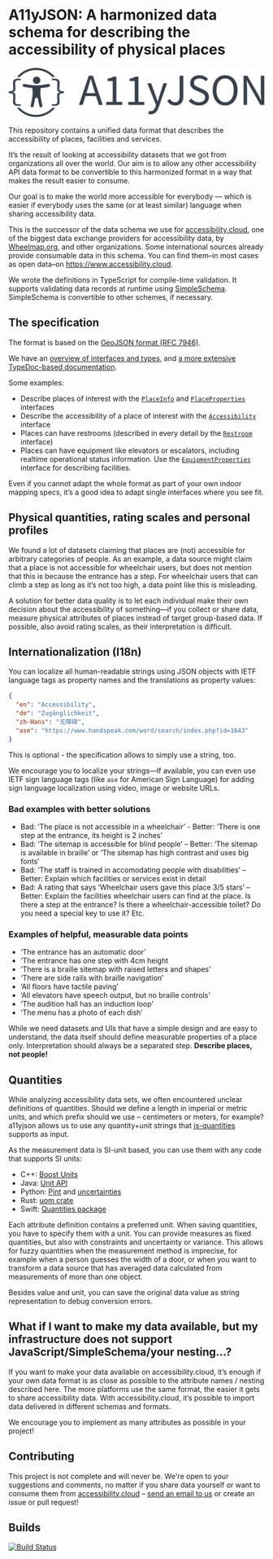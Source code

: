 # A11yJSON: A harmonized data schema for describing the accessibility of physical places

![A11yJSON](./logo.svg)

This repository contains a unified data format that describes the accessibility of places, facilities and services.

It’s the result of looking at accessibility datasets that we got from organizations all over the world. Our aim is to allow any other accessibility API data format to be convertible to this harmonized format in a way that makes the result easier to consume.

Our goal is to make the world more accessible for everybody — which is easier if everybody uses the same (or at least similar) language when sharing accessibility data.

This is the successor of the data schema we use for [accessibility.cloud](https://www.accessibility.cloud), one of the biggest data exchange providers for accessibility data, by [Wheelmap.org](https://wheelmap.org), and other organizations. Some international sources already provide consumable data in this schema. You can find them–in most cases as open data–on https://www.accessibility.cloud.

We wrote the definitions in TypeScript for compile-time validation. It supports validating data records at runtime using [SimpleSchema](https://github.com/aldeed/simple-schema-js). SimpleSchema is convertible to other schemes, if necessary.

## The specification

The format is based on the [GeoJSON format (RFC 7946)](https://tools.ietf.org/html/rfc7946).

We have an [overview of interfaces and types](https://sozialhelden.github.io/a11yjson/), and [a more extensive TypeDoc-based documentation](https://sozialhelden.github.io/a11yjson/typescript/).

Some examples:

- Describe places of interest with the [`PlaceInfo`](https://sozialhelden.github.io/a11yjson/attributes.html#PlaceInfo) and [`PlaceProperties`](https://sozialhelden.github.io/a11yjson/attributes.html#PlaceProperties) interfaces
- Describe the accessibility of a place of interest with the [`Accessibility`](https://sozialhelden.github.io/a11yjson/attributes.html#Accessibility) interface
- Places can have restrooms (described in every detail by the [`Restroom`](https://sozialhelden.github.io/a11yjson/attributes.html#RestRoom) interface)
- Places can have equipment like elevators or escalators, including realtime operational status information. Use the [`EquipmentProperties`](https://sozialhelden.github.io/a11yjson/attributes.html#EquipmentProperties) interface for describing facilities.

Even if you cannot adapt the whole format as part of your own indoor mapping specs, it’s a good idea to adapt single interfaces where you see fit.

## Physical quantities, rating scales and personal profiles

We found a lot of datasets claiming that places are (not) accessible for arbitrary categories of people. As an example, a data source might claim that a place is not accessible for wheelchair users, but does not mention that this is because the entrance has a step. For wheelchair users that can climb a step as long as it’s not too high, a data point like this is misleading.

A solution for better data quality is to let each individual make their own decision about the accessibility of something—if you collect or share data, measure physical attributes of places instead of target group-based data. If possible, also avoid rating scales, as their interpretation is difficult.

## Internationalization (I18n)

You can localize all human-readable strings using JSON objects with IETF language tags as property names and the translations as property values:

```json
{
  "en": "Accessibility",
  "de": "Zugänglichkeit",
  "zh-Hans": "无障碍",
  "ase": "https://www.handspeak.com/word/search/index.php?id=1643"
}
```

This is optional - the specification allows to simply use a string, too.

We encourage you to localize your strings—If available, you can even use IETF sign language tags (like `ase` for American Sign Language) for adding sign language localization using video, image or website URLs.

### Bad examples with better solutions

- Bad: ‘The place is not accessible in a wheelchair’ - Better: ‘There is one step at the entrance, its height is 2 inches’
- Bad: ‘The sitemap is accessible for blind people’ – Better: ‘The sitemap is available in braille’ or ‘The sitemap has high contrast and uses big fonts’
- Bad: ‘The staff is trained in accomodating people with disabilities’ – Better: Explain which facilities or services exist in detail
- Bad: A rating that says ‘Wheelchair users gave this place 3/5 stars’ – Better: Explain the facilities wheelchair users can find at the place. Is there a step at the entrance? Is there a wheelchair-accessible toilet? Do you need a special key to use it? Etc.

### Examples of helpful, measurable data points

- ‘The entrance has an automatic door’
- ‘The entrance has one step with 4cm height
- ‘There is a braille sitemap with raised letters and shapes’
- ‘There are side rails with braille navigation’
- ‘All floors have tactile paving’
- ‘All elevators have speech output, but no braille controls’
- ‘The audition hall has an induction loop’
- ‘The menu has a photo of each dish’

While we need datasets and UIs that have a simple design and are easy to understand, the data itself should define measurable properties of a place only. Interpretation should always be a separated step. **Describe places, not people!**

## Quantities

While analyzing accessibility data sets, we often encountered unclear definitions of quantities. Should we define a length in imperial or metric units, and which prefix should we use – centimeters or meters, for example? a11yjson allows us to use any quantity+unit strings that [js-quantities](https://github.com/gentooboontoo/js-quantities) supports as input.

As the measurement data is SI-unit based, you can use them with any code that supports SI units:

- C++: [Boost Units](https://www.boost.org/doc/libs/1_69_0/doc/html/boost_units/Examples.html)
- Java: [Unit API](https://github.com/unitsofmeasurement/unit-api)
- Python: [Pint](https://pint.readthedocs.io/en/latest/) and [uncertainties](https://pythonhosted.org/uncertainties/)
- Rust: [uom crate](https://docs.rs/uom/0.21.0/uom/)
- Swift: [Quantities package](https://github.com/BradLarson/Quantities)

Each attribute definition contains a preferred unit. When saving quantities, you have to specify them with a unit. You can provide measures as fixed quantities, but also with constraints and uncertainty or variance. This allows for fuzzy quantities when the measurement method is imprecise, for example when a person guesses the width of a door, or when you want to transform a data source that has averaged data calculated from measurements of more than one object.

Besides value and unit, you can save the original data value as string representation to debug conversion errors.

## What if I want to make my data available, but my infrastructure does not support JavaScript/SimpleSchema/your nesting…?

If you want to make your data available on accessibility.cloud, it’s enough if your own data format is as close as possible to the attribute names / nesting described here. The more platforms use the same format, the easier it gets to share accessibility data. With accessibility.cloud, it’s possible to import data delivered in different schemas and formats.

We encourage you to implement as many attributes as possible in your project!

## Contributing

This project is not complete and will never be. We're open to your suggestions and comments, no matter if you share data yourself or want to consume them from [accessibility.cloud](https://www.accessibility.cloud) – [send an email to us](support@accessibility.cloud) or create an issue or pull request!

## Builds

[![Build Status](https://travis-ci.org/sozialhelden/a11yjson.svg?branch=master)](https://travis-ci.org/sozialhelden/a11yjson)
